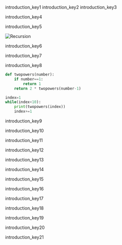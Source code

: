 introduction_key1
introduction_key2
introduction_key3


introduction_key4


introduction_key5


![Recursion](assets/sierpinski_triangle.png)

introduction_key6


introduction_key7


introduction_key8


```python
def twopowers(number):
    if number==1:
        return 1
    return 2 * twopowers(number-1)

index=1
while(index<10):
    print(twopowers(index))
    index+=1
```
introduction_key9


introduction_key10


introduction_key11


introduction_key12


introduction_key13


introduction_key14


introduction_key15


introduction_key16


introduction_key17


introduction_key18


introduction_key19


introduction_key20


introduction_key21
